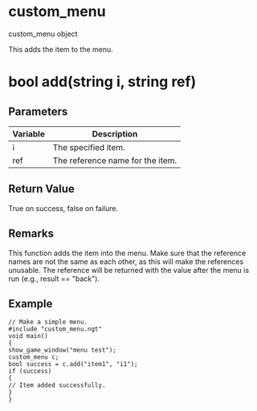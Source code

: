 # custom_menu

custom_menu object


This adds the item to the menu.

# bool add(string i, string ref)

## Parameters

Variable| Description
---|---
i | The specified item.
ref | The reference name for the item.

## Return Value

True on success, false on failure.

## Remarks

This function adds the item into the menu. Make sure that the reference names are not the same as each other, as this will make the references unusable. The reference will be returned with the value after the menu is run (e.g., result == "back").

## Example

```
// Make a simple menu.
#include "custom_menu.ngt"
void main()
{
show_game_window("menu test");
custom_menu c;
bool success = c.add("item1", "i1");
if (success)
{
// Item added successfully.
}
}
```
